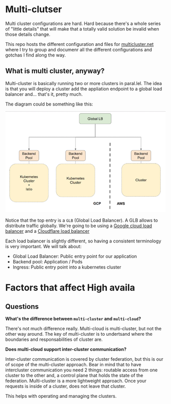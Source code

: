 # Multi-clutser

Multi cluster configurations are hard. Hard because there's a whole series of "little details" that will make that a totally valid solution be invalid when those details change. 

This repo hosts the different configuration and files for [multicluster.net](https://multicluster.net) where I try to group and documenr all the different configurations and gotchas I find along the way.

## What is multi cluster, anyway?

Multi-cluster is basically running two or more clusters in paral.lel. The idea is that you will deploy a cluster add the appliation endpoint to a global load balancer and... that's it, pretty much.

The diagram could be something like this:


![Multi cluster diagram](https://github.com/ipedrazas/multicluster.net/raw/master/assets/diagram01.png "Multi cluster diagram")


Notice that the top entry is a `GLB` (Global Load Balancer). A GLB allows to distribute traffic globally. We're going to be using a [Google cloud load balancer](https://cloud.google.com/load-balancing/) and a [Cloudflare load balancer](https://www.cloudflare.com/load-balancing/)

Each load balancer is slightly different, so having a consistent terminology is very important. We will talk about:

* Global Load Balancer: Public entry point for our application
* Backend pool: Application / Pods
* Ingress: Public entry point into a kubernetes cluster

# Factors that affect High availa

## Questions

**What's the difference between `multi-cluster` and `multi-cloud`?**

There's not much difference really. Multi-cloud is multi-cluster, but not the other way around. The key of multi-cluster is to undertsand where the boundaries and responsabilities of  cluster are.

**Does multi-cloud support inter-cluster communication?**

Inter-cluster communication is covered by cluster federation, but this is our of scope of the multi-cluster approach. Bear in mind that to have intercluster communication you need 2 things: routable access from one cluster to the other and, a control plane that holds the state of the federation. Multi-cluster is a more lightweight approach. Once your requests is inside of a cluster, does not leave that cluster.

This helps with operating and managing the clusters.
